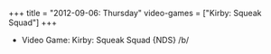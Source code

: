 +++
title = "2012-09-06: Thursday"
video-games = ["Kirby: Squeak Squad"]
+++


* Video Game: Kirby: Squeak Squad {NDS} /b/